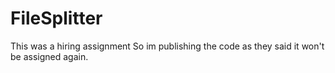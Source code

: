 # FileSplitter

This was a hiring assignment So im publishing the code as they said it won't be assigned again.
